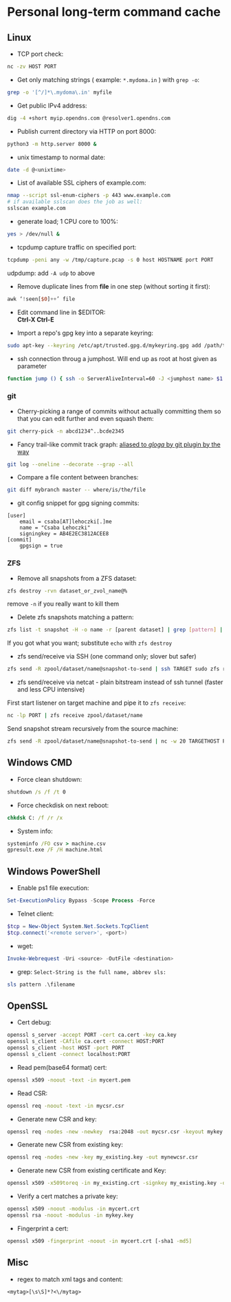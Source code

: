 # Personal long-term command cache

## Linux
- TCP port check:
```sh
nc -zv HOST PORT
```

- Get only matching strings ( example: `*.mydoma.in` ) with `grep -o`:
```sh
grep -o '[^/]*\.mydoma\.in' myfile
```

- Get public IPv4 address:
```sh
dig -4 +short myip.opendns.com @resolver1.opendns.com
```

- Publish current directory via HTTP on port 8000:
```sh
python3 -m http.server 8000 &
```

- unix timestamp to normal date:
```sh
date -d @<unixtime>
```

- List of available SSL ciphers of example.com:
```sh
nmap --script ssl-enum-ciphers -p 443 www.example.com
# if available sslscan does the job as well:
sslscan example.com
```

- generate load; 1 CPU core to 100%:
```sh
yes > /dev/null &
```

- tcpdump capture traffic on specified port:

```sh
tcpdump -peni any -w /tmp/capture.pcap -s 0 host HOSTNAME port PORT
```
udpdump: add `-A udp` to above

- Remove duplicate lines from **file** in one step (without sorting it first):
```awk
awk ‘!seen[$0]++’ file
```

- Edit command line in $EDITOR:<br>
**Ctrl-X Ctrl-E**

- Import a repo's gpg key into a separate keyring:
```sh
sudo apt-key --keyring /etc/apt/trusted.gpg.d/mykeyring.gpg add /path/to/mykey.key
```

- ssh connection throug a jumphost. Will end up as root at host given as parameter
```sh
function jump () { ssh -o ServerAliveInterval=60 -J <jumphost name> $1 -t 'sudo -i; bash -l' }
```

### git

- Cherry-picking a range of commits without actually committing them so that you can edit further and even squash them:
```sh
git cherry-pick -n abcd1234^..bcde2345
```

- Fancy trail-like commit track graph: [aliased to *gloga* by git plugin by the way](https://github.com/ohmyzsh/ohmyzsh/blob/master/plugins/git/git.plugin.zsh#L225)
```sh
git log --oneline --decorate --grap --all
```

- Compare a file content between branches:
```sh
git diff mybranch master -- where/is/the/file
```

- git config snippet for gpg signing commits:
```
[user]
	email = csaba[AT]lehoczki[.]me
	name = "Csaba Lehoczki"
	signingkey = AB4E2EC3812ACEE8
[commit]
	gpgsign = true
```

### ZFS

- Remove all snapshots from a ZFS dataset:
```sh
zfs destroy -rvn dataset_or_zvol_name@%
```
remove `-n` if you really want to kill them

- Delete zfs snapshots matching a pattern:
```sh
zfs list -t snapshot -H -o name -r [parent dataset] | grep [pattern] | xargs -n1 echo
```
If you got what you want; substitute `echo` with `zfs destroy`

- zfs send/receive via SSH (one command only; slover but safer)
```sh
zfs send -R zpool/dataset/name@snapshot-to-send | ssh TARGET sudo zfs receive -Fu zpool/dataset/name
```

- zfs send/receive via netcat - plain bitstream instead of ssh tunnel (faster and less CPU intensive)

First start listener on target machine and pipe it to `zfs receive`:
```sh
nc -lp PORT | zfs receive zpool/dataset/name
```
Send snapshot stream recursively from the source machine:
```sh
zfs send -R zpool/dataset/name@snapshot-to-send | nc -w 20 TARGETHOST PORT
```


## Windows CMD
- Force clean shutdown:
```cmd
shutdown /s /f /t 0
```

- Force checkdisk on next reboot:
```cmd
chkdsk C: /f /r /x
```

- System info:
```cmd
systeminfo /FO csv > machine.csv
gpresult.exe /F /H machine.html
```

## Windows PowerShell
- Enable ps1 file execution:
```powershell
Set-ExecutionPolicy Bypass -Scope Process -Force
```

- Telnet client:
```powershell
$tcp = New-Object System.Net.Sockets.TcpClient
$tcp.connect('<remote server>', <port>)
```

- wget:
```powershell
Invoke-Webrequest -Uri <source> -OutFile <destination>
```

- grep: `Select-String is the full name, abbrev sls:`
```powershell
sls pattern .\filename
```


## OpenSSL
- Cert debug:
```sh
openssl s_server -accept PORT -cert ca.cert -key ca.key
openssl s_client -CAfile ca.cert -connect HOST:PORT
openssl s_client -host HOST -port PORT
openssl s_client -connect localhost:PORT
```

- Read pem(base64 format) cert:
```sh
openssl x509 -noout -text -in mycert.pem
```

- Read CSR:
```sh
openssl req -noout -text -in mycsr.csr
```

- Generate new CSR and key:
```sh
openssl req -nodes -new -newkey  rsa:2048 -out mycsr.csr -keyout mykey.key
```

- Generate new CSR from existing key:
```sh
openssl req -nodes -new -key my_existing.key -out mynewcsr.csr
```

- Generate new CSR from existing certificate and Key:
```sh
openssl x509 -x509toreq -in my_existing.crt -signkey my_existing.key -out mynew.csr
```

- Verify a cert matches a private key:
```sh
openssl x509 -noout -modulus -in mycert.crt
openssl rsa -noout -modulus -in mykey.key
```

- Fingerprint a cert:
```sh
openssl x509 -fingerprint -noout -in mycert.crt [-sha1 -md5]
```

## Misc
- regex to match xml tags and content:<br>
```
<mytag>[\s\S]*?<\/mytag>
```

